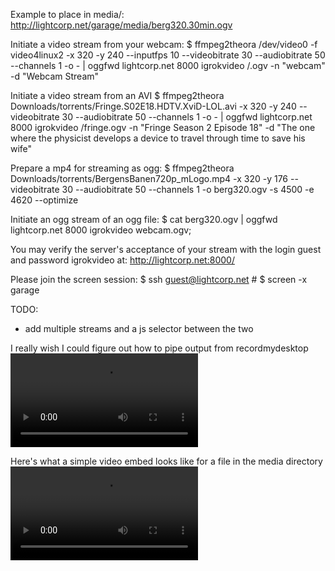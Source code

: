 Example to place in media/:
http://lightcorp.net/garage/media/berg320.30min.ogv

Initiate a video stream from your webcam:
    $ ffmpeg2theora /dev/video0 -f video4linux2 -x 320 -y 240 --inputfps 10 --videobitrate 30 --audiobitrate 50 --channels 1 -o - | oggfwd lightcorp.net 8000 igrokvideo /<your mane here>.ogv -n "webcam" -d "Webcam Stream"</pre>

Initiate a video stream from an AVI
    $ ffmpeg2theora Downloads/torrents/Fringe.S02E18.HDTV.XviD-LOL.avi -x 320 -y 240  --videobitrate 30 --audiobitrate 50 --channels 1 -o - | oggfwd lightcorp.net 8000 igrokvideo /fringe.ogv -n "Fringe Season 2 Episode 18" -d "The one where the physicist develops a device to travel through time to save his wife"

Prepare a mp4 for streaming as ogg:
    $ ffmpeg2theora Downloads/torrents/BergensBanen720p_mLogo.mp4 -x 320 -y 176 --videobitrate 30 --audiobitrate 50 --channels 1 -o berg320.ogv -s 4500 -e 4620 --optimize
        
Initiate an ogg stream of an ogg file:
    $ cat berg320.ogv | oggfwd lightcorp.net 8000 igrokvideo webcam.ogv;

You may verify the server's acceptance of your stream with the login guest and password igrokvideo at:
http://lightcorp.net:8000/


Please join the screen session:
    $ ssh guest@lightcorp.net
    # <igrokvideo is the password>
    $ screen -x garage

TODO:
- add multiple streams and a js selector between the two

I really wish I could figure out how to pipe output from recordmydesktop
    <video autobuffer="autobuffer" src="http://lightcorp.net:8000/screen.ogg" controls="controls"></video>

Here's what a simple video embed looks like for a file in the media directory
    <video id="webcam_stream" preload autoplay loop src="media/berg320.ogv"></video>
